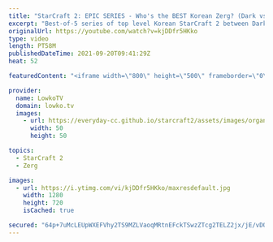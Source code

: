 ```yaml
---
title: "StarCraft 2: EPIC SERIES - Who's the BEST Korean Zerg? (Dark vs Rogue)"
excerpt: "Best-of-5 series of top level Korean StarCraft 2 between Dark and Rogue. These guys are both fantastic in the Zerg versus Zerg matchup, and in this video they face off against each other.  Support my work on Patreon: http://www.patreon.com/lowkotv Become a YouTube member: https://lowko.tv/join  My second"
originalUrl: https://youtube.com/watch?v=kjDDfr5HKko
type: video
length: PT58M
publishedDateTime: 2021-09-20T09:41:29Z
heat: 52

featuredContent: "<iframe width=\"800\" height=\"500\" frameborder=\"0\" src=\"https://www.youtube.com/embed/kjDDfr5HKko\" allow=\"accelerometer; autoplay; encrypted-media; gyroscope; picture-in-picture\" allowfullscreen></iframe>"

provider:
  name: LowkoTV
  domain: lowko.tv
  images:
    - url: https://everyday-cc.github.io/starcraft2/assets/images/organizations/lowko.tv-50x50.jpg
      width: 50
      height: 50

topics:
  - StarCraft 2
  - Zerg

images:
  - url: https://i.ytimg.com/vi/kjDDfr5HKko/maxresdefault.jpg
    width: 1280
    height: 720
    isCached: true

secured: "64p+7uMcLEUpWXEFVhy2TS9MZLVaoqMRtnEFckTSwzZTcg2TELZ2jx/jE/vDQWDA6K2B7q2VcRiLqD4TolYuegihp/BRNMN3zY0Nz1goTMoJx/ac97vi8tTSj1AKH9XDGHAJWc1S1p80jabR1C0tzhEDnU4dB8SdQdjJuf7ODBIjnyPohcLq2F2kXwFiyvmaXhN58dpcIx4Y3G7D8/FR2W8SqeT81f8RMwB4kjj3g1cdg80eNS/2Nz8NB4JkkpWPG3Ba0if6aru/hnRbZFepst5i2dtieJHxm09eoegIIy39GUsGDUWR4496DldpsQsB909xwxzUvsVvJelCq3SIb7m/traph3OLOI7RdRLg4d3b3p0teplu5SHqeccdTzrT/2y3e7JYb/ze7qVmuLRRmTp+/1UTln+HD0zIi8XZgDF0nP4pzfQLCX6m7Rz2kGn9;+2BC+f3OkL6x3KqXfhICCw=="
---
```


